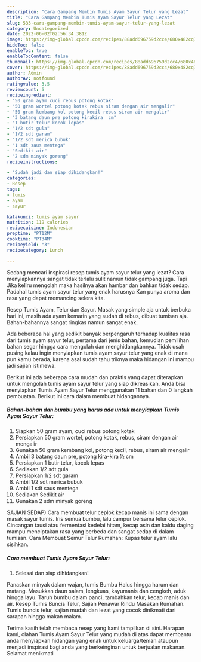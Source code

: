 ```yaml
---
description: "Cara Gampang Membin Tumis Ayam Sayur Telur yang Lezat"
title: "Cara Gampang Membin Tumis Ayam Sayur Telur yang Lezat"
slug: 533-cara-gampang-membin-tumis-ayam-sayur-telur-yang-lezat
category: Uncategorized
date: 2022-06-02T02:56:34.381Z
image: https://img-global.cpcdn.com/recipes/88add696759d2cc4/680x482cq70/tumis-ayam-sayur-telur-foto-resep-utama.jpg
hideToc: false
enableToc: true
enableTocContent: false
thumbnail: https://img-global.cpcdn.com/recipes/88add696759d2cc4/680x482cq70/tumis-ayam-sayur-telur-foto-resep-utama.jpg
cover: https://img-global.cpcdn.com/recipes/88add696759d2cc4/680x482cq70/tumis-ayam-sayur-telur-foto-resep-utama.jpg
author: Admin
authorAv: notfound
ratingvalue: 3.5
reviewcount: 5
recipeingredient:
- "50 gram ayam cuci rebus potong kotak"
- "50 gram wortel potong kotak rebus siram dengan air mengalir"
- "50 gram kembang kol potong kecil rebus siram air mengalir"
- "3 batang daun pre potong kirakira  cm"
- "1 butir telur kocok lepas"
- "1/2 sdt gula"
- "1/2 sdt garam"
- "1/2 sdt merica bubuk"
- "1 sdt saus mentega"
- "Sedikit air"
- "2 sdm minyak goreng"
recipeinstructions:

- "Sudah jadi dan siap dihidangkan!"
categories:
- Resep
tags:
- tumis
- ayam
- sayur

katakunci: tumis ayam sayur 
nutrition: 119 calories
recipecuisine: Indonesian
preptime: "PT12M"
cooktime: "PT34M"
recipeyield: "3"
recipecategory: Lunch

---
```



Sedang mencari inspirasi resep tumis ayam sayur telur yang lezat? Cara menyiapkannya sangat tidak terlalu sulit namun tidak gampang juga. Tapi Jika keliru mengolah maka hasilnya akan hambar dan bahkan tidak sedap. Padahal tumis ayam sayur telur yang enak harusnya Kan punya aroma dan rasa yang dapat memancing selera kita.


Resep Tumis Ayam, Telur dan Sayur. Masak yang simple aja untuk berbuka hari ini, masih ada ayam kemarin yang sudah di rebus, dibuat tumisan aja. Bahan-bahannya sangat ringkas namun sangat enak.

Ada beberapa hal yang sedikit banyak berpengaruh terhadap kualitas rasa dari tumis ayam sayur telur, pertama dari jenis bahan, kemudian pemilihan bahan segar hingga cara mengolah dan menghidangkannya. Tidak usah pusing kalau ingin menyiapkan tumis ayam sayur telur yang enak di mana pun kamu berada, karena asal sudah tahu triknya maka hidangan ini mampu jadi sajian istimewa.


Berikut ini ada beberapa cara mudah dan praktis yang dapat diterapkan untuk mengolah tumis ayam sayur telur yang siap dikreasikan. Anda bisa menyiapkan Tumis Ayam Sayur Telur menggunakan 11 bahan dan 0 langkah pembuatan. Berikut ini cara dalam membuat hidangannya.

<!--inarticleads1-->

##### Bahan-bahan dan bumbu yang harus ada untuk menyiapkan Tumis Ayam Sayur Telur:

1. Siapkan 50 gram ayam, cuci rebus potong kotak
1. Persiapkan 50 gram wortel, potong kotak, rebus, siram dengan air mengalir
1. Gunakan 50 gram kembang kol, potong kecil, rebus, siram air mengalir
1. Ambil 3 batang daun pre, potong kira-kira ½ cm
1. Persiapkan 1 butir telur, kocok lepas
1. Sediakan 1/2 sdt gula
1. Persiapkan 1/2 sdt garam
1. Ambil 1/2 sdt merica bubuk
1. Ambil 1 sdt saus mentega
1. Sediakan Sedikit air
1. Gunakan 2 sdm minyak goreng


SAJIAN SEDAP) Cara membuat telur ceplok kecap manis ini sama dengan masak sayur tumis. Iris semua bumbu, lalu campur bersama telur ceplok. Cincangan tausi atau fermentasi kedelai hitam, kecap asin dan kaldu daging mampu menciptakan rasa yang berbeda dan sangat sedap di dalam tumisan. Cara Membuat Semur Telur Rumahan: Kupas telur ayam lalu sisihkan. 

<!--inarticleads2-->

##### Cara membuat Tumis Ayam Sayur Telur:


1. Selesai dan siap dihidangkan!

Panaskan minyak dalam wajan, tumis Bumbu Halus hingga harum dan matang. Masukkan daun salam, lengkuas, kayumanis dan cengkeh, aduk hingga layu. Taruh bumbu dalam panci, tambahkan telur, kecap manis dan air. Resep Tumis Buncis Telur, Sajian Penawar Rindu Masakan Rumahan. Tumis buncis telur, sajian mudah dan lezat yang cocok dinikmati dari sarapan hingga makan malam. 

Terima kasih telah membaca resep yang kami tampilkan di sini. Harapan kami, olahan Tumis Ayam Sayur Telur yang mudah di atas dapat membantu anda menyiapkan hidangan yang enak untuk keluarga/teman ataupun menjadi inspirasi bagi anda yang berkeinginan untuk berjualan makanan. Selamat menikmati
